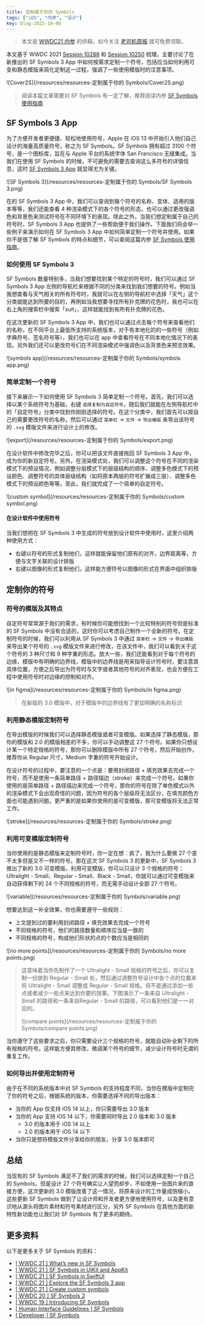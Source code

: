 ```yaml
---
title: 定制属于你的 Symbols
tags: ["iOS", "内参", "设计"]
key: blog-2022-10-08
---
```


> 本文是 [WWDC21 内参](https://xiaozhuanlan.com/wwdc21) 的供稿，如今关注 [老司机周报](https://github.com/SwiftOldDriver) 就可免费领取。

本文基于 WWDC 2021 [Session 10288](https://developer.apple.com/videos/play/wwdc2021/10288) 和 [Session 10250](https://developer.apple.com/videos/play/wwdc2021/10250) 梳理。主要讨论了在新推出的 SF Symbols 3 App 中如何按需求定制一个符号，包括应当如何利用可变和静态模版来简化定制这一过程，强调了一些使用模版时的注意事项。

![Cover2S](/resources/resources-定制属于你的 Symbols/Cover2S.png)

<!--more-->

> 阅读本篇文章需要对 SF Symbols 有一定了解，推荐阅读内参 [SF Symbols 使用指南](https://mim0sa.github.io/2022/10/07/SF-Symbols-3-%E4%BD%BF%E7%94%A8%E6%8C%87%E5%8D%97.html)

## SF Symbols 3 App

为了方便开发者更便捷、轻松地使用符号，Apple 在 iOS 13 中开始引入他们自己设计的海量高质量符号，称之为 SF Symbols。SF Symbols 拥有超过 3100 个符号，是一个图标库，旨在与 Apple 平台的系统字体 San Francisco 无缝集成。当我们在使用 SF Symbols 的时候，不可避免的需要去查询这么多符号的详情信息，这时 [SF Symbols 3 App](https://developer.apple.com/sf-symbols/) 就显得尤为关键。

![SF Symbols 3](/resources/resources-定制属于你的 Symbols/SF Symbols 3.png)

在的 SF Symbols 3 App 中，我们可以查询到每个符号的名称、变体、适用的版本等等，我们还能查看 4 种渲染模式下的各个符号的形态，也可以通过更改强调色和背景色来测试符号在不同环境下的表现。除此之外，当我们想定制属于自己的符号时，SF Symbols 3 App 也提供了一些帮助便于我们操作。下面我们将会举一些例子来演示如何在 SF Symbols 3 App 中如何简单定制一个符号并使用。如果你不是很了解 SF Symbols 的特点和细节，可以查阅这篇内参 [SF Symbols 使用指南](https://xiaozhuanlan.com/topic/9214865730)。

### 如何使用 SF Symbols 3

SF Symbols 数量特别多，当我们想要找到某个特定的符号时，我们可以通过 SF Symbols 3 App 左侧的导航栏来根据不同的分类来找到我们想要的符号。例如当我想查看与天气相关的所有符号时，我就可以在左侧的导航栏中选择「天气」这个分类就能达到所要的目的，再例如当我想要寻找所有扑克牌的花色时，我也可以在右上角的搜索栏中搜索「suit」，这样就能找到有所有扑克牌的花色。

在这次更新的 SF Symbols 3 App 中，我们也可以通过点击每个符号来查看他们的名称，在不同平台上最低所支持的系统版本，对于有本地化的的一些符号（例如字典符号、签名符号等），我们也可以在 app 中查看符号在不同本地化情况下的表现。另外我们还可以更改符号们在不同渲染模式中强调色以及背景色来预览效果。

![symbols app](/resources/resources-定制属于你的 Symbols/symbols app.png)

### 简单定制一个符号

接下来展示一下如何使用 SF Symbols 3 简单定制一个符号。首先，我们可以选择以某个系统符号为基础，右键 `选择复制为自定符号`，随后我们就能在左侧导航栏中的「自定符号」分类中找到你刚刚选择的符号。在这个分类中，我们首先可以按自己的需要更改符号的名称，然后可以通过 `菜单栏` -> `文件` -> `导出模版` 来导出该符号的 `.svg` 模版文件来进行设计上的修改。

![export](/resources/resources-定制属于你的 Symbols/export.png)

在设计软件中修改完毕之后，你可以把该文件直接拖回 SF Symbols 3 App 中，成为你的新自定符号。另外，在渲染模式处，我们可以调整这个符号在不同的渲染模式下的预设情况，例如调整分层模式下的层级结构的顺序、调整多色模式下的预设颜色、调整符号的具体层级结构（如将原本两层的符号扩展成三层）、调整多色模式下的预设颜色等等。至此，我们就完成了一个简单的自定符号。

![custom symbol](/resources/resources-定制属于你的 Symbols/custom symbol.png)

#### 在设计软件中使用符号

当我们想把在 SF Symbols 3 中生成的符号放到设计软件中使用时，这里介绍两种使用方式：

* 右键以符号的形式复制他们，这样就能保留他们原有的对齐，边界距离等，方便与文字关联的设计排版
* 右键以图像的形式复制他们，这样能方便符号以图像的形式在界面中组织排版

## 定制你的符号

### 符号的模版及其特点

自定符号常常源于我们的需求，有时候你可能想找到一个比较特别的符号但是标准的 SF Symbols 中没有合适的，这时你可以考虑自己制作一个全新的符号。在定制符号的时候，我们可以利用从 SF Symbols 3 中通过 `菜单栏` -> `文件` -> `导出模版` 来导出某个符号的 `.svg` 模版文件来进行修改，在该文件中，我们可以看到关于这个符号的 3 种尺寸和 9 种字重的形态。放大一些，我们还能看到对于每个符号的边缘，模版中有明确的边界线，模版中的边界线是用来指导设计符号时，要注意其具体位置，方便之后导出为符号时与文字或者其他符号的对齐表现，也会方便在工程中使用符号时对边缘的控制和对齐。

![in figma](/resources/resources-定制属于你的 Symbols/in figma.png)

>  在新版的 3.0 模版中，对于模版中的边界线有了更加明确的名称标识

### 利用静态模版定制符号

在导出模版的时候我们可以选择静态模版或者可变模版。如果选择了静态模版，那你的模版和 2.0 的模版相差的不多，你可以手动调整这 27 个符号。如果你只想设计某一个特定规格的符号，那你可以删除模版中所有 27 个符号，然后开始创作，推荐你从 Regular 尺寸，Medium 字重的符号开始设计。

在设计符号的过程中，要注意的一个点是：要用封闭路径 + 填充效果去完成一个符号，而不是使用一条简单路径 + 路径描边（stroke）来完成一个符号。如果你使用的是简单路径 + 路径描边来完成一个符号，那你的符号在除了单色模式以外的渲染模式下会出现奇怪的问题，因为符号的各个层级将无法区分，在填充颜色方面也可能遇到问题。更严重的是如果你使用的是可变模版，那可变模版将无法正常工作。

![stroke](/resources/resources-定制属于你的 Symbols/stroke.png)

### 利用可变模版定制符号

当你使用的是静态模版来定制符号时，你一定在想：疯了，我为什么要做 27 个差不太多但是又不一样的符号。那在这次 SF Symbols 3 的更新中，SF Symbols 3 推出了新的 3.0 可变模版，利用可变模版，你可以只设计 3 个规格的符号：Ultralight - Small、Regular - Small、Black - Small，你就可以通过可变模版来自动获得剩下的 24 个不同规格的符号，而无需手动设计全部 27 个符号。

![variable](/resources/resources-定制属于你的 Symbols/variable.png)

想要达到这一补全效果，你也需要遵守一些规则：

* 上文提到过的要利用封闭路径 + 填充效果去完成一个符号
* 不同规格的符号，他们的路径数量和顺序应当是一致的
* 不同规格的符号，构成他们形状的点的个数应当是相同的

![no more points](/resources/resources-定制属于你的 Symbols/no more points.png)

>  这意味着当你先制作了一个 Ultralight - Small 规格的符号之后，你可以复制一份放到 Regular - Small 处，然后通过调整符号设计中各个点的位置来将 Ultralight - Small 调整成 Regular - Small 规格。但不是通过添加一些点或者减少一些点来达到你要的效果。下图演示了一条来自 Ultralight - Small 的路径和一条来自Regular - Small 的路径，可以看到他们是一一对应的。
>
> ![compare points](/resources/resources-定制属于你的 Symbols/compare points.png)

当你遵守了这些要求之后，你只需要设计三个规格的符号，就能自动补全剩下的所有规格的符号。这样能方便其修改，微调某个符号的细节，减少设计符号时无谓的重复工作。

### 如何导出并使用定制符号

由于在不同的系统版本中对 SF Symbols 的支持程度不同，当你在模版中定制完了你的符号之后，根据系统的版本，你需要选择不同的导出版本：

* 当你的 App 仅支持 iOS 14 以上，你只需要导出 3.0 版本
* 当你的 App 支持 iOS 14 以下，你需要同时导出 2.0 版本和 3.0 版本
  * 3.0 的版本用于 iOS 14 以上
  * 2.0 的版本用于 iOS 14 以下
* 当你只是想将模版文件分享给你的朋友，分享 3.0 版本即可

## 总结

当现有的 SF Symbols 满足不了我们的需求的时候，我们可以选择定制一个自己的 Symbols，但是设计 27 个符号确实让人望而却步，不如使用一张图片来的直接方便，这次更新的 3.0 模版改善了这一情况，将原来设计的工作量成倍缩小。这些更新 SF Symbols 做到了让设计师和开发者更方便地使用符号，以及更有意识地从源头将图片素材和符号素材进行区分，另外 SF Symbols 在其他方面的新特性新功能也让我们对 SF Symbols 有了更多的期待。

## 更多资料

以下是更多关于 SF Symbols 的资料：

* [[ WWDC 21 ] What’s new in SF Symbols](https://developer.apple.com/videos/play/wwdc2021/10097)
* [[ WWDC 21 ] SF Symbols in UIKit and AppKit](https://developer.apple.com/videos/play/wwdc2021/10251/)
* [[ WWDC 21 ] SF Symbols in SwiftUI](https://developer.apple.com/videos/play/wwdc2021/10349)
* [[ WWDC 21 ] Explore the SF Symbols 3 app](https://developer.apple.com/videos/play/wwdc2021/10288)
* [[ WWDC 21 ] Create custom symbols](https://developer.apple.com/videos/play/wwdc2021/10250)
* [[ WWDC 20 ] SF Symbols 2](https://developer.apple.com/videos/play/wwdc2020/10207)
* [[ WWDC 19 ] Introducing SF Symbols](https://developer.apple.com/videos/play/wwdc2019/206)
* [[ Human Interface Guidelines ] SF Symbols](https://developer.apple.com/design/human-interface-guidelines/sf-symbols/overview/)
* [[ Developer ] SF Symbols](https://developer.apple.com/sf-symbols/)

